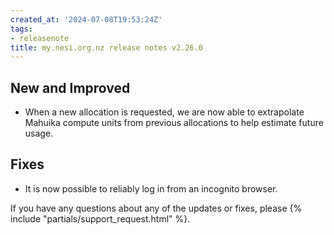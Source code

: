 ```yaml
---
created_at: '2024-07-08T19:53:24Z'
tags:
- releasenote
title: my.nesi.org.nz release notes v2.26.0
---
```


## New and Improved

- When a new allocation is requested, we are now able to extrapolate Mahuika compute units from previous allocations to help estimate future usage. 

## Fixes

- It is now possible to reliably log in from an incognito browser. 


If you have any questions about any of the updates or fixes, please
{% include "partials/support_request.html" %}.
